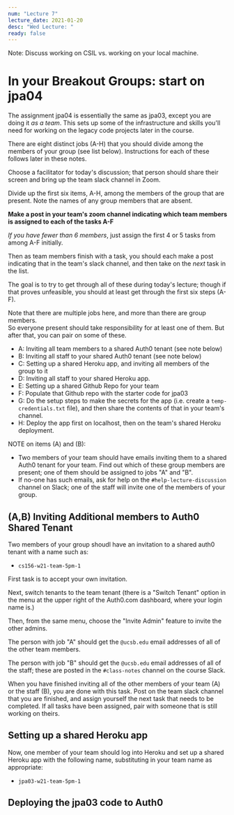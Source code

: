 ```yaml
---
num: "Lecture 7"
lecture_date: 2021-01-20
desc: "Wed Lecture: "
ready: false
---
```



Note: Discuss working on CSIL vs. working on your local machine.


# In your Breakout Groups: start on jpa04

The assignment jpa04 is essentially the same as jpa03, except you are doing it _as a team_.  This sets up some of the infrastructure and skills you'll need for working on the legacy code projects later in the course.

There are eight distinct jobs (A-H) that you should divide among the members of your group (see list below).
Instructions for each of these follows later in these notes.

Choose a facilitator for today's discussion; that person should share their screen and bring
up the team slack channel in Zoom.

Divide up the first six items, A-H, among the members of the group that are present.  Note the names of any group members that are absent.

**Make a post in your team's zoom channel indicating which team members is assigned to each of the tasks A-F**

_If you have fewer than 6 members_, just assign the first 4 or 5 tasks from among A-F initially.

Then as team members finish with a task, you should each make a post indicating that in the team's slack channel, and then take on the *next* task in the list.

The goal is to try to get through all of these during today's lecture; though if that
proves unfeasible, you should at least get through the first six steps (A-F).

Note that there are multiple jobs here, and more than there are group members.  
So everyone present should take responsibility for at least
one of them.  But after that, you can pair on some of these.

* A: Inviting all team members to a shared Auth0 tenant (see note below)
* B: Inviting all staff to your shared Auth0 tenant (see note below)
* C: Setting up a shared Heroku app, and inviting all members of the group to it
* D: Inviting all staff to your shared Heroku app.
* E: Setting up a shared Github Repo for your team
* F: Populate that Github repo with the starter code for jpa03
* G: Do the setup steps to make the secrets for the app (i.e. create a `temp-credentials.txt` file),
     and then share the contents of that in your team's channel.
* H: Deploy the app first on localhost, then on the team's shared Heroku deployment.

NOTE on items (A) and (B): 

* Two members of your team should have emails inviting them to a shared Auth0 tenant for your team. Find out which of these group members are present; one of them should be assigned to jobs "A" and "B".
* If no-one has such emails, ask for help on the `#help-lecture-discussion` channel on Slack; one of the staff will invite one of the members of your group.


## (A,B) Inviting Additional members to Auth0 Shared Tenant

Two members of your group shoudl have an invitation to a shared auth0 tenant with a name such as:
* `cs156-w21-team-5pm-1`

First task is to accept your own invitation.

Next, switch tenants to the team tenant (there is a "Switch Tenant" option in the menu at the upper right of the Auth0.com dashboard, where your login name is.)

Then, from the same menu, choose the "Invite Admin" feature to invite the other admins.

The person with job "A" should get the `@ucsb.edu` email addresses of all of the other team members.

The person with job "B" should get the `@ucsb.edu` email addresses of all of the staff; these are posted in the `#class-notes` channel on the course Slack.

When you have finished inviting all of the other members of your team (A) or the staff (B), you are done with
this task.   Post on the team slack channel that you are finished, and assign yourself the next task that needs
to be completed.  If all tasks have been assigned, pair with someone that is still working on theirs.

## Setting up a shared Heroku app

Now, one member of your team should log into Heroku and set up a shared Heroku app with the following name, substituting in your team name as appropriate:

* `jpa03-w21-team-5pm-1`





## Deploying the jpa03 code to Auth0
